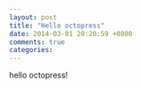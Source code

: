 ```yaml
---
layout: post
title: "Hello octopress"
date: 2014-03-01 20:20:59 +0800
comments: true
categories: 
---
```


hello octopress!